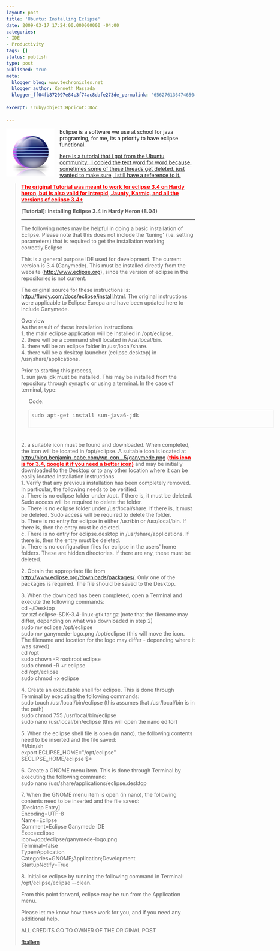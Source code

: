 ```yaml
---
layout: post
title: 'Ubuntu: Installing Eclipse'
date: 2009-03-17 17:24:00.000000000 -04:00
categories:
- IDE
- Productivity
tags: []
status: publish
type: post
published: true
meta:
  blogger_blog: www.techronicles.net
  blogger_author: Kenneth Massada
  blogger_ff04fb872097e84c3f74ac8dafe273de_permalink: '6562761364746504982'

excerpt: !ruby/object:Hpricot::Doc

---
```

<div class="separator" style="clear:both;text-align:center;"><a href="#" style="clear:left;float:left;margin-bottom:1em;margin-right:1em;"><img border="0" src="/images/wp/5ca65-easyeclipse_icon.png" /></a></div>
<p>Eclipse is a software we use at school for java programing, for me, its a priority to have eclipse functional.</p>
<p><a href="http://ubuntuforums.org/showthread.php?t=941461">here is a tutorial that i got from the Ubuntu community.  I copied the text word for word,because  sometimes some of these threads get deleted, just wanted to make sure, I still have a reference to it.</a><br />
<blockquote>
<div class="smallfont"><strong><span style="text-decoration:underline;"><span style="color:red;">The original Tutorial was meant to work for eclipse 3.4 on Hardy heron, but is also valid for Intrepid, Jaunty, Karmic, and all the versions of eclipse 3.4+</span></span></strong></div>
<p>
<div class="smallfont"></div>
<p>
<div class="smallfont"><strong>[Tutorial]: Installing Eclipse 3.4 in Hardy Heron (8.04)</strong></div>
<p>
<hr size="1" />
<div class="vbclean_msgtext" id="post_message_5927944">The following notes may be helpful in doing a basic installation of Eclipse. Please note that this does not include the 'tuning' (i.e. setting parameters) that is required to get the installation working correctly.Eclipse</p>
<p>This is a general purpose IDE used for development. The current version is 3.4 (Ganymede). This must be installed directly from the website (<a href="http://www.eclipse.org/" target="_blank">http://www.eclipse.org</a>), since the version of eclipse in the repositories is not current.</p>
<p>The original source for these instructions is: <a href="http://flurdy.com/docs/eclipse/install.html" target="_blank">http://flurdy.com/docs/eclipse/install.html</a>. The original instructions were applicable to Eclipse Europa and have been updated here to include Ganymede.</p>
<p>Overview<br />As the result of these installation instructions<br />1. the main eclipse application will be installed in /opt/eclipse.<br />2. there will be a command shell located in /usr/local/bin.<br />3. there will be an eclipse folder in /usr/local/share.<br />4. there will be a desktop launcher (eclipse.desktop) in /usr/share/applications.</p>
<p>Prior to starting this process,<br />1. sun java jdk must be installed. This may be installed from the repository through synaptic or using a terminal. In the case of terminal, type:
<div style="margin:5px 20px 20px;">
<div class="smallfont" style="margin-bottom:2px;">Code:</div>
<p>
<pre class="alt2" style="border:1px inset;height:34px;margin:0;overflow:auto;padding:6px;text-align:left;width:640px;">sudo apt-get install sun-java6-jdk</pre>
<p></div>
<p></div>
<p>
<div class="vbclean_msgtext" id="post_message_5927944">.<br />2. a suitable icon must be found and downloaded. When completed, the icon will be located in /opt/eclipse. A suitable icon is located at <a href="http://blog.benjamin-cabe.com/wp-content/uploads/2008/05/ganymede.png" target="_blank">http://blog.benjamin-cabe.com/wp-con...5/ganymede.png</a> <span style="text-decoration:underline;"><strong><span style="color:red;">(this icon is for 3.4, google it if you need a better icon)</span></strong></span> and may be initially downloaded to the Desktop or to any other location where it can be easily located.Installation Instructions<br />1. Verify that any previous installation has been completely removed. In particular, the following needs to be verified:<br />a. There is no eclipse folder under /opt. If there is, it must be deleted. Sudo access will be required to delete the folder.<br />b. There is no eclipse folder under /usr/local/share. If there is, it must be deleted. Sudo access will be required to delete the folder.<br />b. There is no entry for eclipse in either /usr/bin or /usr/local/bin. If there is, then the entry must be deleted.<br />c. There is no entry for eclipse.desktop in /usr/share/applications. If there is, then the entry must be deleted.<br />b. There is no configuration files for eclipse in the users' home folders. These are hidden directories. If there are any, these must be deleted.</p>
<p>2. Obtain the appropriate file from <a href="http://www.eclipse.org/downloads/packages/" target="_blank">http://www.eclipse.org/downloads/packages/</a>. Only one of the packages is required. The file should be saved to the Desktop.</p>
<p>3. When the download has been completed, open a Terminal and execute the following commands:<br />cd ~/Desktop<br />tar xzf eclipse-SDK-3.4-linux-gtk.tar.gz (note that the filename may differ, depending on what was downloaded in step 2)<br />sudo mv eclipse /opt/eclipse<br />sudo mv ganymede-logo.png /opt/eclipse (this will move the icon. The filename and location for the logo may differ - depending where it was saved)<br />cd /opt<br />sudo chown -R root:root eclipse<br />sudo chmod -R +r eclipse<br />cd /opt/eclipse<br />sudo chmod +x eclipse</p>
<p>4. Create an executable shell for eclipse. This is done through Terminal by executing the following commands:<br />sudo touch /usr/local/bin/eclipse (this assumes that /usr/local/bin is in the path)<br />sudo chmod 755 /usr/local/bin/eclipse<br />sudo nano /usr/local/bin/eclipse (this will open the nano editor)</p>
<p>5. When the eclipse shell file is open (in nano), the following contents need to be inserted and the file saved:<br />#!/bin/sh<br />export ECLIPSE_HOME="/opt/eclipse"<br />$ECLIPSE_HOME/eclipse $*</p>
<p>6. Create a GNOME menu item. This is done through Terminal by executing the following command:<br />sudo nano /usr/share/applications/eclipse.desktop</p>
<p>7. When the GNOME menu item is open (in nano), the following contents need to be inserted and the file saved:<br />[Desktop Entry]<br />Encoding=UTF-8<br />Name=Eclipse<br />Comment=Eclipse Ganymede IDE<br />Exec=eclipse<br />Icon=/opt/eclipse/ganymede-logo.png<br />Terminal=false<br />Type=Application<br />Categories=GNOME;Application;Development<br />StartupNotify=True</p>
<p>8. Initialise eclipse by running the following command in Terminal: /opt/eclipse/eclipse --clean.</p>
<p>From this point forward, eclipse may be run from the Application menu.</p>
<p>Please let me know how these work for you, and if you need any additional help.</p>
</div>
<p>
<div class="vbclean_msgtext">ALL CREDITS GO TO OWNER OF THE ORIGINAL POST</div>
<p>
<div class="vbclean_msgtext">
<div id="postmenu_5927944"><a class="bigusername" href="http://ubuntuforums.org/member.php?u=574272">fballem</a> </div>
<p></div>
</blockquote>
